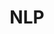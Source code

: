 ---
title: NLP
description: >
   Posts about natural language processing.

type: tag
category: papers
slug: NLP

layout: list-of-tag-posts
sidebar: false
---